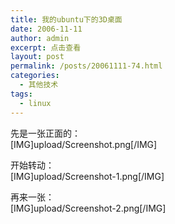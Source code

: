 ```yaml
---
title: 我的ubuntu下的3D桌面
date: 2006-11-11
author: admin
excerpt: 点击查看
layout: post
permalink: /posts/20061111-74.html
categories:
  - 其他技术
tags:
  - linux
---
```

先是一张正面的：  
[IMG]upload/Screenshot.png[/IMG]

开始转动：  
[IMG]upload/Screenshot-1.png[/IMG]

再来一张：  
[IMG]upload/Screenshot-2.png[/IMG]